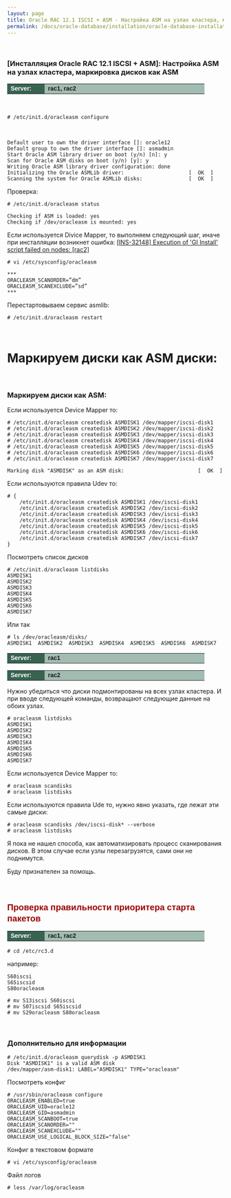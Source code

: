 ```yaml
---
layout: page
title: Oracle RAC 12.1 ISCSI + ASM - Настройка ASM на узлах кластера, маркировка дисков как ASM
permalink: /docs/oracle-database/installation/oracle-database-installation/distributed/rac/linux/6.7/oracle/12.1/iscsi-asm/prepare-asm-discs/
---
```



<br/>

### [Инсталляция Oracle RAC 12.1 ISCSI + ASM]: Настройка ASM на узлах кластера, маркировка дисков как ASM


<table cellpadding="4" cellspacing="2" align="center" border="0" width="100%">

<tr>
<td style="color: rgb(255, 255, 255);" bgcolor="#386351" width="14%"><span style="font-family: Arial,Helvetica,sans-serif; font-size: 14px;"><strong>Server:</strong></span></td>
<td height="20" bgcolor="#a2bcb1" width="60%"><span style="font-family: Arial,Helvetica,sans-serif; font-size: 14px;"><strong>rac1, rac2</strong></span></td>
</tr>

</table>

<br/>

    # /etc/init.d/oracleasm configure

<br/>

    Default user to own the driver interface []: oracle12
    Default group to own the driver interface []: asmadmin
    Start Oracle ASM library driver on boot (y/n) [n]: y
    Scan for Oracle ASM disks on boot (y/n) [y]: y
    Writing Oracle ASM library driver configuration: done
    Initializing the Oracle ASMLib driver:                     [  OK  ]
    Scanning the system for Oracle ASMLib disks:               [  OK  ]


Проверка:

    # /etc/init.d/oracleasm status

    Checking if ASM is loaded: yes
    Checking if /dev/oracleasm is mounted: yes


Если используется Divice Mapper, то выполняем следующий шаг, иначе при инсталляции возникнет ошибка: <a href="http://oracledba.net/docs/errors/ins-32148/Execution-of-GI-Install-script-failed-on-nodes/">[INS-32148] Execution of 'GI Install' script failed on nodes: [rac2]</a>



    # vi /etc/sysconfig/oracleasm

    ***
	ORACLEASM_SCANORDER=”dm”
	ORACLEASM_SCANEXCLUDE=”sd”
    ***

Перестартовываем сервис asmlib:

	# /etc/init.d/oracleasm restart

<br/>


# Маркируем диски как ASM диски:

<table cellpadding="4" cellspacing="2" align="center" border="0" width="100%">

<tr>
<td style="color: rgb(255, 255, 255);" bgcolor="#386351" width="14%"><span style="font-family: Arial,Helvetica,sans-serif; font-size: 14px;"><strong>Server:</strong></span></td>
<td height="20" bgcolor="#a2bcb1" width="60%"><span style="font-family: Arial,Helvetica,sans-serif; font-size: 14px;"><strong>rac1</strong></span></td>
</tr>

<br/>

### Маркируем диски как ASM:


Если используется Device Mapper то:


    # /etc/init.d/oracleasm createdisk ASMDISK1 /dev/mapper/iscsi-disk1
    # /etc/init.d/oracleasm createdisk ASMDISK2 /dev/mapper/iscsi-disk2
    # /etc/init.d/oracleasm createdisk ASMDISK3 /dev/mapper/iscsi-disk3
    # /etc/init.d/oracleasm createdisk ASMDISK4 /dev/mapper/iscsi-disk4
    # /etc/init.d/oracleasm createdisk ASMDISK5 /dev/mapper/iscsi-disk5
    # /etc/init.d/oracleasm createdisk ASMDISK6 /dev/mapper/iscsi-disk6
    # /etc/init.d/oracleasm createdisk ASMDISK7 /dev/mapper/iscsi-disk7

    Marking disk "ASMDISK" as an ASM disk:                        [  OK  ]



Если используются правила Udev то:

    # {
		/etc/init.d/oracleasm createdisk ASMDISK1 /dev/iscsi-disk1
	    /etc/init.d/oracleasm createdisk ASMDISK2 /dev/iscsi-disk2
	    /etc/init.d/oracleasm createdisk ASMDISK3 /dev/iscsi-disk3
	    /etc/init.d/oracleasm createdisk ASMDISK4 /dev/iscsi-disk4
	    /etc/init.d/oracleasm createdisk ASMDISK5 /dev/iscsi-disk5
	    /etc/init.d/oracleasm createdisk ASMDISK6 /dev/iscsi-disk6
	    /etc/init.d/oracleasm createdisk ASMDISK7 /dev/iscsi-disk7
	}



Посмотреть список дисков

    # /etc/init.d/oracleasm listdisks
    ASMDISK1
    ASMDISK2
    ASMDISK3
    ASMDISK4
    ASMDISK5
    ASMDISK6
    ASMDISK7

Или так

    # ls /dev/oracleasm/disks/
    ASMDISK1  ASMDISK2  ASMDISK3  ASMDISK4  ASMDISK5  ASMDISK6  ASMDISK7


<table cellpadding="4" cellspacing="2" align="center" border="0" width="100%">

<tr>
	<td style="color: rgb(255, 255, 255);" bgcolor="#386351" width="14%"><span style="font-family: Arial,Helvetica,sans-serif; font-size: 14px;"><strong>Server:</strong></span></td>
	<td height="20" bgcolor="#a2bcb1" width="60%"><span style="font-family: Arial,Helvetica,sans-serif; font-size: 14px;"><strong>rac2</strong></span></td>
</tr>

</table>


Нужно убедиться что диски подмонтированы на всех узлах кластера. И при вводе следующей команды, возвращают следующие данные на обоих узлах.


    # oracleasm listdisks
    ASMDISK1
    ASMDISK2
    ASMDISK3
    ASMDISK4
    ASMDISK5
    ASMDISK6
    ASMDISK7



Если используется Device Mapper то:

    # oracleasm scandisks
    # oracleasm listdisks


Если используются правила Ude то, нужно явно указать, где лежат эти самые диски:  

    # oracleasm scandisks /dev/iscsi-disk* --verbose
    # oracleasm listdisks

Я пока не нашел способа, как автоматизировать процесс сканирования дисков. В этом случае если узлы перезагрузятся, сами они не поднимутся.

Буду признателен за помощь.


<br/><br/>

<span style="font-size: 20px; text-align: left; line-height: 130%; font-family: Arial,Helvetica,sans-serif; color: rgb(153, 0, 0);">
<strong>Проверка правильности приоритера старта пакетов</strong></span>

<table cellpadding="4" cellspacing="2" align="center" border="0" width="100%">

<tr>
	<td style="color: rgb(255, 255, 255);" bgcolor="#386351" width="14%"><span style="font-family: Arial,Helvetica,sans-serif; font-size: 14px;"><strong>Server:</strong></span></td>
	<td height="20" bgcolor="#a2bcb1" width="60%"><span style="font-family: Arial,Helvetica,sans-serif; font-size: 14px;"><strong>rac1, rac2</strong></span></td>
</tr>

</table>


	# cd /etc/rc3.d

например:

	S60iscsi
	S65iscsid
	S80oracleasm

    # mv S13iscsi S60iscsi
    # mv S07iscsid S65iscsid
    # mv S29oracleasm S80oracleasm


<br/>

### Дополнительно для информации


    # /etc/init.d/oracleasm querydisk -p ASMDISK1
    Disk "ASMDISK1" is a valid ASM disk
    /dev/mapper/asm-disk1: LABEL="ASMDISK1" TYPE="oracleasm"



Посмотреть конфиг

    # /usr/sbin/oracleasm configure
    ORACLEASM_ENABLED=true
    ORACLEASM_UID=oracle12
    ORACLEASM_GID=asmadmin
    ORACLEASM_SCANBOOT=true
    ORACLEASM_SCANORDER=""
    ORACLEASM_SCANEXCLUDE=""
    ORACLEASM_USE_LOGICAL_BLOCK_SIZE="false"

Конфиг в текстовом формате

    # vi /etc/sysconfig/oracleasm

Файл логов

    # less /var/log/oracleasm
